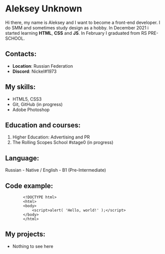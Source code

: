 
# Aleksey Unknown

Hi there, my name is Aleksey and I want to become a front-end developer. I do SMM and sometimes study design as a hobby. In December 2021 i started learning **HTML**, **CSS** and **JS**. In February I graduated from RS PRE-SCHOOL.

## Contacts:

-  **Location**: Russian Federation
-  **Discord**: Nickel#1973

## My skills:
- HTML5, CSS3
- Git, GitHub (in progress)
- Adobe Photoshop

## Education and courses:

1. Higher Education: Advertising and PR
2. The Rolling Scopes School #stage0 (in progress)

## Language:
Russian - Native / 
English - B1 (Pre-Intermediate)

## Code example:

            <!DOCTYPE html>
            <html>
            <body>
                <script>alert( 'Hello, world!' );</script>
            </body>
            </html>
            
## My projects:
- Nothing to see here
